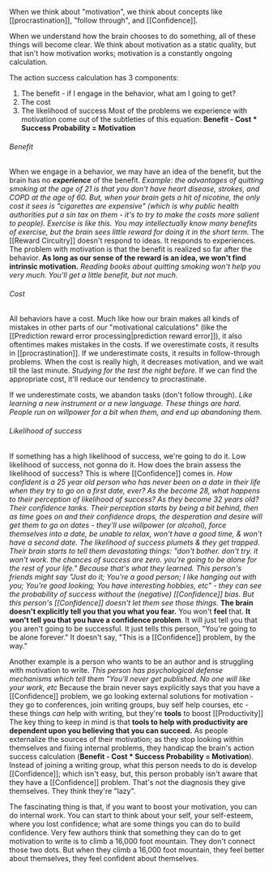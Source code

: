 
When we think about "motivation", we think about concepts like [[procrastination]], "follow through", and [[Confidence]].

When we understand how the brain chooses to do something, all of these things will become clear. We think about motivation as a static quality, but that isn't how motivation works; motivation is a constantly ongoing calculation.

The action success calculation has 3 components:
1) The benefit - if I engage in the behavior, what am I going to get?
2) The cost
3) The likelihood of success
Most of the problems we experience with motivation come out of the subtleties of this equation: **Benefit - Cost * Success Probability = Motivation**

###### Benefit
When we engage in a behavior, we may have an idea of the benefit, but the brain has no ***experience*** of the benefit.
	*Example: the advantages of quitting smoking at the age of 21 is that you don't have heart disease, strokes, and COPD at the age of 60. But, when your brain gets a hit of nicotine, the only cost it sees is "cigarettes are expensive" (which is why public health authorities put a sin tax on them - it's to try to make the costs more salient to people).*
	*Exercise is like this. You may intellectually know many benefits of exercise, but the brain sees little reward for doing it in the short term.*
The [[Reward Circuitry]] doesn't respond to ideas. It responds to experiences. The problem with motivation is that the benefit is realized so far after the behavior.
**As long as our sense of the reward is an idea, we won't find intrinsic motivation.**
	*Reading books about quitting smoking won't help you very much. You'll get a little benefit, but not much.*

###### Cost
All behaviors have a cost. Much like how our brain makes all kinds of mistakes in other parts of our "motivational calculations" (like the [[Prediction reward error processing|prediction reward error]]), it also oftentimes makes mistakes in the costs.
If we overestimate costs, it results in [[procrastination]]. If we underestimate costs, it results in follow-through problems.
When the cost is really high, it decreases motivation, and we wait till the last minute.
	*Studying for the test the night before.*
If we can find the appropriate cost, it'll reduce our tendency to procrastinate.

If we underestimate costs, we abandon tasks (don't follow through).
	*Like learning a new instrument or a new language. These things are hard. People run on willpower for a bit when them, and end up abandoning them.*

###### Likelihood of success
If something has a high likelihood of success, we're going to do it. Low likelihood of success, not gonna do it.
How does the brain assess the likelihood of success?
This is where [[Confidence]] comes in.
	*How confident is a 25 year old person who has never been on a date in their life when they try to go on a first date, ever? As the become 28, what happens to their perception of likelihood of success? As they become 32 years old? Their confidence tanks. Their perception starts by being a bit behind, then as time goes on and their confidence drops, the desperation and desire will get them to go on dates - they'll use willpower (or alcohol), force themselves into a date, be unable to relax, won't have a good time, & won't have a second date. The likelihood of success plumets & they get trapped. Their brain starts to tell them devastating things: "don't bother. don't try. it won't work. the chances of success are zero. you're going to be alone for the rest of your life." Because that's what they learned. This person's friends might say "Just do it; You're a good person; I like hanging out with you; You're good looking; You have interesting hobbies, etc" - they can see the probability of success without the (negative) [[Confidence]] bias. But this person's [[Confidence]] doesn't let them see those things.*
**The brain doesn't explicitly tell you that you what you fear.** You won't **feel** that. **It won't tell you that you have a confidence problem**. It will just tell you that you aren't going to be successful. It just tells this person, "You're going to be alone forever." It doesn't say, "This is a [[Confidence]] problem, by the way."

Another example is a person who wants to be an author and is struggling with motivation to write.
	*This person has psychological defense mechanisms which tell them "You'll never get published. No one will like your work, etc*
Because the brain never says explicitly says that you have a [[Confidence]] problem, we go looking external solutions for motivation - they go to conferences, join writing groups, buy self help courses, etc - these things *can* help with writing, but they're **tools** to boost [[Productivity]]
The key thing to keep in mind is that **tools to help with productivity are dependent upon you believing that you can succeed.**
As people externalize the sources of their motivation; as they stop looking within themselves and fixing internal problems, they handicap the brain's action success calculation (**Benefit - Cost * Success Probability = Motivation**). Instead of joining a writing group, what this person needs to do is develop [[Confidence]]; which isn't easy, but, this person probably isn't aware that they have a [[Confidence]] problem. That's not the diagnosis they give themselves. They think they're "lazy".

The fascinating thing is that, if you want to boost your motivation, you can do internal work. You can start to think about your self, your self-esteem, where you lost confidence; what are some things you can do to build confidence. Very few authors think that something they can do to get motivation to write is to climb a 16,000 foot mountain. They don't connect those two dots. But when they climb a 16,000 foot mountain, they feel better about themselves, they feel confident about themselves.
